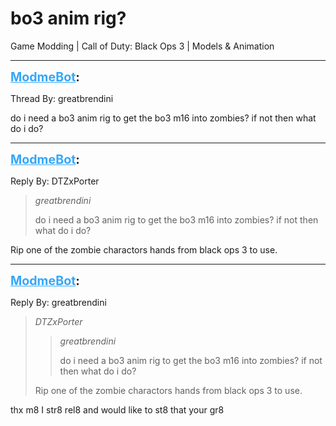 # bo3 anim rig?
Game Modding | Call of Duty: Black Ops 3 | Models & Animation

---
<strong style="font-size: 1.4em;"><span style="text-decoration: underline;text-decoration-color: #34a7f9;"><span style="color:#34a7f9;">ModmeBot</span></span>:</strong>

<p>Thread By: greatbrendini<br /><p style="text-align:left;">do i need a bo3 anim rig to get the bo3 m16 into zombies? if not then what do i do?</p></p>

---
<strong style="font-size: 1.4em;"><span style="text-decoration: underline;text-decoration-color: #34a7f9;"><span style="color:#34a7f9;">ModmeBot</span></span>:</strong>

<p>Reply By: DTZxPorter<br /><blockquote><em>greatbrendini</em><p style="text-align:left;">do i need a bo3 anim rig to get the bo3 m16 into zombies? if not then what do i do?</p></blockquote><p style="text-align:left;">Rip one of the zombie charactors hands from black ops 3 to use.</p></p>

---
<strong style="font-size: 1.4em;"><span style="text-decoration: underline;text-decoration-color: #34a7f9;"><span style="color:#34a7f9;">ModmeBot</span></span>:</strong>

<p>Reply By: greatbrendini<br /><blockquote><em>DTZxPorter</em><blockquote><em>greatbrendini</em><p style="text-align:left;">do i need a bo3 anim rig to get the bo3 m16 into zombies? if not then what do i do?</p></blockquote><p style="text-align:left;">Rip one of the zombie charactors hands from black ops 3 to use.</p></blockquote><p style="text-align:left;">thx m8 I str8 rel8 and would like to st8 that your gr8</p></p>
